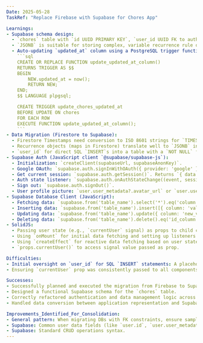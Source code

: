```yaml
---
Date: 2025-05-28
TaskRef: "Replace Firebase with Supabase for Chores App"

Learnings:
- Supabase schema design:
  - `chores` table with `id UUID PRIMARY KEY`, `user_id UUID FK to auth.users`, `title TEXT`, `description TEXT`, `priority INTEGER`, `done BOOLEAN`, `due_date TIMESTAMPTZ`, `remind_until_done BOOLEAN`, `recurrence JSONB`, `created_at TIMESTAMPTZ`, `updated_at TIMESTAMPTZ`.
  - `JSONB` is suitable for storing complex, variable recurrence rule objects (like rSchedule options).
  - Auto-updating `updated_at` column using a PostgreSQL trigger function:
    ```sql
    CREATE OR REPLACE FUNCTION update_updated_at_column()
    RETURNS TRIGGER AS $$
    BEGIN
        NEW.updated_at = now();
        RETURN NEW;
    END;
    $$ LANGUAGE plpgsql;

    CREATE TRIGGER update_chores_updated_at
    BEFORE UPDATE ON chores
    FOR EACH ROW
    EXECUTE FUNCTION update_updated_at_column();
    ```
- Data Migration (Firestore to Supabase):
  - Firestore Timestamps need conversion to ISO 8601 strings for `TIMESTAMPTZ` columns or direct `Date` objects for Supabase client.
  - Recurrence objects (maps in Firestore) translate well to `JSONB` in Supabase. Ensure date strings within JSON are ISO 8601.
  - `user_id` for direct SQL `INSERT`s into a table with a `NOT NULL` foreign key to `auth.users` must be a valid, existing user ID from the `auth.users` table. Placeholder UUIDs will fail FK constraints.
- Supabase Auth (JavaScript client `@supabase/supabase-js`):
  - Initialization: `createClient(supabaseUrl, supabaseAnonKey)`.
  - Google OAuth: `supabase.auth.signInWithOAuth({ provider: 'google' })`.
  - Get current session: `supabase.auth.getSession()`. Returns `{ data: { session }, error }`.
  - Auth state listener: `supabase.auth.onAuthStateChange((event, session) => { ... })`. `session.user` contains user details.
  - Sign out: `supabase.auth.signOut()`.
  - User profile picture: `user.user_metadata?.avatar_url` or `user.user_metadata?.picture` (differs from Firebase's `user.photoURL`).
- Supabase Database Client (JavaScript):
  - Fetching data: `supabase.from('table_name').select('*').eq('column', 'value')`.
  - Inserting data: `supabase.from('table_name').insert([{ column: 'value' }]).select()`. `.select()` returns the inserted row(s).
  - Updating data: `supabase.from('table_name').update({ column: 'new_value' }).eq('id_column', 'id_value')`.
  - Deleting data: `supabase.from('table_name').delete().eq('id_column', 'id_value')`.
- SolidJS:
  - Passing user state (e.g., `currentUser` signal) as props to child components.
  - Using `onMount` for initial data fetching and setting up listeners.
  - Using `createEffect` for reactive data fetching based on user state.
  - `props.currentUser()` to access signal value passed as prop.

Difficulties:
- Initial oversight on `user_id` for SQL `INSERT` statements: A placeholder UUID would violate foreign key constraints if it doesn't exist in `auth.users`. Corrected by requiring a valid existing `user_id`.
- Ensuring `currentUser` prop was consistently passed to all components needing it (e.g., `Chores.jsx` from `App.jsx`).

Successes:
- Successfully planned and executed the migration from Firebase to Supabase.
- Designed a functional Supabase schema for the `chores` table.
- Correctly refactored authentication and data management logic across multiple SolidJS components.
- Handled data conversion between application representation and Supabase storage (dates, recurrence objects).

Improvements_Identified_For_Consolidation:
- General pattern: When migrating DBs with FK constraints, ensure sample data inserts use valid FKs or temporarily disable constraints if appropriate (though less ideal for `user_id`).
- Supabase: Common user data fields (like `user.id`, `user.user_metadata`).
- Supabase: Standard CRUD operations syntax.
---
```

